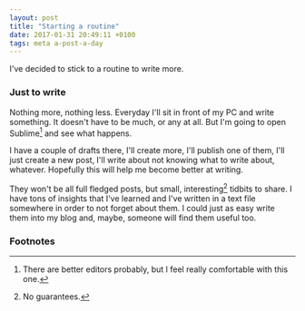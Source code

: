 ```yaml
---
layout: post
title: "Starting a routine"
date: 2017-01-31 20:49:11 +0100
tags: meta a-post-a-day
---
```

I've decided to stick to a routine to write more.

### **Just to write**

Nothing more, nothing less. Everyday I'll sit in front of my PC and write something. It doesn't have to be much, or any at all. But I'm going to open Sublime[^1] and see what happens.

I have a couple of drafts there, I'll create more, I'll publish one of them, I'll just create a new post, I'll write about not knowing what to write about, whatever. Hopefully this will help me become better at writing.

They won't be all full fledged posts, but small, interesting[^2] tidbits to share. I have tons of insights that I've learned and I've written in a text file somewhere in order to not forget about them. I could just as easy write them into my blog and, maybe, someone will find them useful too.

### Footnotes

[^1]: There are better editors probably, but I feel really comfortable with this one.
[^2]: No guarantees.

